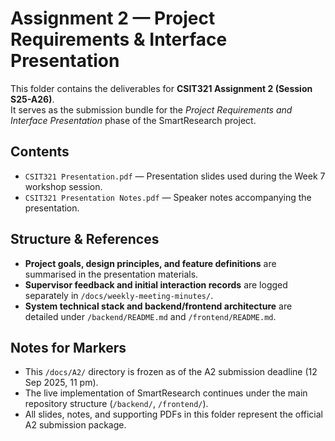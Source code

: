 # Assignment 2 — Project Requirements & Interface Presentation

This folder contains the deliverables for **CSIT321 Assignment 2 (Session S25-A26)**.  
It serves as the submission bundle for the *Project Requirements and Interface Presentation* phase of the SmartResearch project.

## Contents
- `CSIT321 Presentation.pdf` — Presentation slides used during the Week 7 workshop session.  
- `CSIT321 Presentation Notes.pdf` — Speaker notes accompanying the presentation.

## Structure & References
- **Project goals, design principles, and feature definitions** are summarised in the presentation materials.  
- **Supervisor feedback and initial interaction records** are logged separately in `/docs/weekly-meeting-minutes/`.  
- **System technical stack and backend/frontend architecture** are detailed under `/backend/README.md` and `/frontend/README.md`.

## Notes for Markers
- This `/docs/A2/` directory is frozen as of the A2 submission deadline (12 Sep 2025, 11 pm).  
- The live implementation of SmartResearch continues under the main repository structure (`/backend/`, `/frontend/`).  
- All slides, notes, and supporting PDFs in this folder represent the official A2 submission package.

